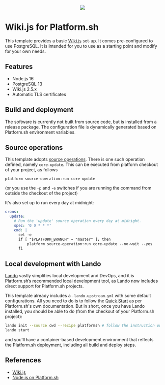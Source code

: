 <p align="center">
<a href="https://console.platform.sh/projects/create-project/?template=https://github.com/vincenzo/wikijs-platformsh/blob/master/template-definition.yaml&utm_campaign=deploy_on_platform?utm_medium=button&utm_source=affiliate_links&utm_content=https://github.com/vincenzo/wikijs-platformsh/blob/master/template-definition.yaml" target="_blank" title="Deploy with Platform.sh"><img src="https://platform.sh/images/deploy/deploy-button-lg-blue.svg"></a>
</p>

# Wiki.js for Platform.sh

This template provides a basic [Wiki.js](https://js.wiki/) set-up.  It comes pre-configured to use PostgreSQL. It is intended for you to use as a starting point and modify for your own needs.

## Features

* Node.js 16
* PostgreSQL 13
* Wiki.js 2.5.x
* Automatic TLS certificates

## Build and deployment

The software is currently not built from source code, but is installed from a release package. The configuration file is dynamically generated based on Platform.sh environment variables.

## Source operations

This template adopts [source operations](https://docs.platform.sh/configuration/app/source-operations.html#source-operations-usage-examples). There is one such operation defined, namely `core-update`. This can be executed from platform checkout of your project, as follows

```shell
platform source-operation:run core-update
```

(or you use the `-p` and `-e` switches if you are running the command from outside the checkout of the project)

It's also set up to run every day at midnight: 

```yaml
crons:
  update:
    # Run the 'update' source operation every day at midnight.
    spec: '0 0 * * *'
    cmd: |
      set -e
      if [ "$PLATFORM_BRANCH" = "master" ]; then
          platform source-operation:run core-update --no-wait --yes
      fi
```

## Local development with Lando

[Lando](https://lando.dev/) vastly simplifies local development and DevOps, and it is Platform.sh’s recommended local development tool, as Lando now includes direct support for Platform.sh projects.

This template already includes a `.lando.upstream.yml` with some default configurations. All you need to do is to follow the [Quick Start](https://docs.platform.sh/development/local/lando.html#quick-start) as per Platform.sh's own documentation. But in short, once you have Lando installed, you should be able to do (from the checkout of your Platform.sh project): 

```sh
lando init --source cwd --recipe platformsh # follow the instruction on screen
lando start
```

and you'll have a container-based development environment that reflects the Platform.sh deployment, including all build and deploy steps.

## References

* [Wiki.js](https://js.wiki/)
* [Node.js on Platform.sh](https://docs.platform.sh/languages/nodejs.html)
